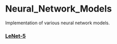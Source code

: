 # Neural_Network_Models
Implementation of various neural network models.

### [LeNet-5](https://github.com/RicardoZiTseng/Neural_Network_Models/tree/master/LeNet-5)

